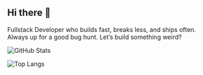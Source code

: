 ## Hi there 👋

Fullstack Developer who builds fast, breaks less, and ships often.  
Always up for a good bug hunt.
Let’s build something weird?

![GitHub Stats](https://github-readme-stats.vercel.app/api?username=titanwillow&count_private=true&show_icons=true&theme=tokyonight)


![Top Langs](https://github-readme-stats.vercel.app/api/top-langs/?username=titanwillow&layout=compact&theme=radical)
<!--
**TitanWillow/TitanWillow** is a ✨ _special_ ✨ repository because its `README.md` (this file) appears on your GitHub profile.

Here are some ideas to get you started:

- 🔭 I’m currently working on ...
- 🌱 I’m currently learning ...
- 👯 I’m looking to collaborate on ...
- 🤔 I’m looking for help with ...
- 💬 Ask me about ...
- 📫 How to reach me: ...
- 😄 Pronouns: ...
- ⚡ Fun fact: ...
-->
